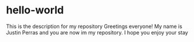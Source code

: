 # hello-world
This is the description for my repository
Greetings everyone! My name is Justin Perras and you are now im my repository. I hope you enjoy your stay
